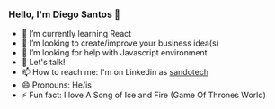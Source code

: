 ### Hello, I'm Diego Santos 👋

<!--
**Sandotech/Sandotech** is a ✨ _special_ ✨ repository because its `README.md` (this file) appears on your GitHub profile.

Here are some ideas to get you started: -->

<!-- - 🔭 I’m currently working on ... -->
- 🌱 I’m currently learning React
- 👯 I’m looking to create/improve your business idea(s)
- 🤔 I’m looking for help with Javascript environment
- 💬 Let's talk!
- 📫 How to reach me: I'm on Linkedin as [sandotech](https://www.linkedin.com/in/sandotech)
- 😄 Pronouns: He/is 
- ⚡ Fun fact: I love A Song of Ice and Fire (Game Of Thrones World)

